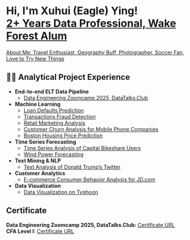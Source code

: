 <h1>Hi, I'm Xuhui (Eagle) Ying! <br/><a href="https://github.com/xuhui-eagle-ying"><a href="https://www.linkedin.com/in/xuhui-eagle-ying/"> 2+ Years Data Professional, Wake Forest Alum</a></h1><a href="https://www.instagram.com/eagle_yxh/">About Me: Travel Enthusiast, Geography Buff, Photographer, Soccer Fan, Love to Try New Things</a></h1>

<h2>👨‍💻 Analytical Project Experience</h2>

- <b> End-to-end ELT Data Pipeline </b>
  - [Data Engineering Zoomcamp 2025, DataTalks.Club](https://github.com/xuhui-eagle-ying/de-zoomcamp-yfinance)
- <b> Machine Learning </b>
  - [Loan Defaults Prediction](https://github.com/xuhui-eagle-ying/loan_defaults_prediction.github.io)
  - [Transactions Fraud Detection](https://github.com/xuhui-eagle-ying/transactions_fraud_detection.github.io)
  - [Retail Marketing Analysis](https://github.com/xuhui-eagle-ying/retail_marketing_analysis.github.io)
  - [Customer Churn Analysis for Mobile Phone Companies](https://github.com/xuhui-eagle-ying/customer_churn_analysis_for_mobile_phone_companies.github.io)
  - [Boston Housing Price Prediction](https://github.com/xuhui-eagle-ying/boston_housing_price_prediction.github.io)
- <b> Time Series Forecasting </b>
  - [Time Series Analysis of Capital Bikeshare Users](https://github.com/xuhui-eagle-ying/time_series_analysis_of_capital_bikeshare_users.github.io)
  - [Wind Power Forecasting](https://github.com/xuhui-eagle-ying/wind_power_forecasting.github.io)
- <b> Text Mining & NLP </b>
  - [Text Analysis of Donald Trump’s Twitter](https://github.com/xuhui-eagle-ying/text_analysis_of_donald_trump-s_twitter.github.io)
- <b> Customer Analytics </b>
  - [E-commerce Consumer Behavior Analysis for JD.com](https://github.com/xuhui-eagle-ying/Consumer_Behavior_Analysis_for_JD.com.github.io)
- <b> Data Visualization </b>
  - [Data Visualization on Typhoon](https://github.com/xuhui-eagle-ying/data_visualization_on_typhoon.github.io)

<h2>Certificate</h2>
<b>Data Engineering Zoomcamp 2025, DataTalks.Club:</b> 
<u><a href="https://certificate.datatalks.club/dezoomcamp/2025/d2db59cfd714254e72fb1bfb19f2058b1bcc7950.pdf">Certificate URL</a></u><br>
<b>CFA Level I:</b> 
<u><a href="https://credentials.cfainstitute.org/0be50d48-7df0-4f47-b3fa-420ae5ffa985#acc.SIUC4mEf">Certificate URL</a></u>
